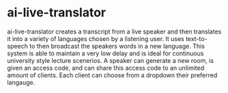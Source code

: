 # ai-live-translator
ai-live-translator creates a transcript from a live speaker and then translates it into a variety of languages chosen by a listening user.
It uses text-to-speech to then broadcast the speakers words in a new language. This system is able to maintain a very low delay and is ideal for 
continuous university style lecture scenerios. A speaker can generate a new room, is given an access code, and can share this access code to an unlimited amount of clients. Each client can choose from a dropdown their preferred langauge. 
